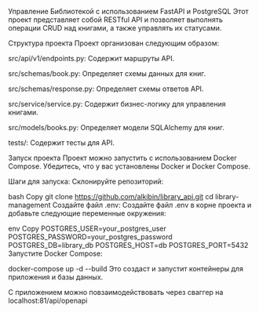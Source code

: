 Управление Библиотекой с использованием FastAPI и PostgreSQL
Этот проект представляет собой RESTful API и позволяет выполнять операции CRUD над книгами, а также управлять их статусами.

Структура проекта
Проект организован следующим образом:

src/api/v1/endpoints.py: Содержит маршруты API.

src/schemas/book.py: Определяет схемы данных для книг.

src/schemas/response.py: Определяет схемы ответов API.

src/service/service.py: Содержит бизнес-логику для управления книгами.

src/models/books.py: Определяет модели SQLAlchemy для книг.

tests/: Содержит тесты для API.

Запуск проекта
Проект можно запустить с использованием Docker Compose. Убедитесь, что у вас установлены Docker и Docker Compose.

Шаги для запуска:
Склонируйте репозиторий:

bash
Copy
git clone https://github.com/alkibin/library_api.git
cd library-management
Создайте файл .env:
Создайте файл .env в корне проекта и добавьте следующие переменные окружения:

env
Copy
POSTGRES_USER=your_postgres_user
POSTGRES_PASSWORD=your_postgres_password
POSTGRES_DB=library_db
POSTGRES_HOST=db
POSTGRES_PORT=5432
Запустите Docker Compose:

docker-compose up -d --build
Это создаст и запустит контейнеры для приложения и базы данных.


С приложением можно повзаимодействовать через сваггер на localhost:81/api/openapi